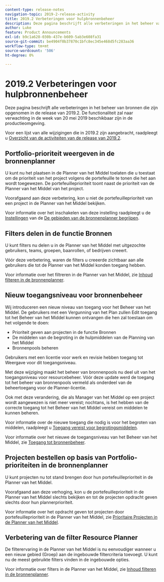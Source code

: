 ```yaml
---
content-type: release-notes
navigation-topic: 2019-2-release-activity
title: 2019.2 Verbeteringen voor hulpbronnenbeheer
description: Deze pagina beschrijft alle verbeteringen in het beheer van bronnen die zijn opgenomen in de release van 2019.2. De functionaliteit zal naar verwachting in de week van 20 mei 2019 beschikbaar zijn in de productieomgeving.
author: Luke
feature: Product Announcements
exl-id: b9c1a628-030b-437e-b609-5ab3e608fa31
source-git-commit: be4904f0b37870c1bfc8ec345e468d5fc283aa36
workflow-type: tm+mt
source-wordcount: '506'
ht-degree: 0%

---
```


# 2019.2 Verbeteringen voor hulpbronnenbeheer

Deze pagina beschrijft alle verbeteringen in het beheer van bronnen die zijn opgenomen in de release van 2019.2. De functionaliteit zal naar verwachting in de week van 20 mei 2019 beschikbaar zijn in de productieomgeving.

Voor een lijst van alle wijzigingen die in 2019.2 zijn aangebracht, raadpleegt u [Overzicht van de activiteiten van de release van 2019.2](../../../../product-announcements/product-releases/quarterly-release-archive/2019.2-release-activity/2019.2-release-activity-overview.md).

## Portfolio-prioriteit weergeven in de bronnenplanner

U kunt nu het plaatsen in de Planner van het Middel toelaten die u toestaat om de prioriteit van het project volgens de portefeuille te tonen die het aan wordt toegewezen. De portefeuilleprioriteit toont naast de prioriteit van de Planner van het Middel van het project.

Voorafgaand aan deze verbetering, kon u niet de portefeuilleprioriteit van een project in de Planner van het Middel bekijken.

Voor informatie over het inschakelen van deze instelling raadpleegt u de [Instellingen](../../../../resource-mgmt/resource-planning/resource-planner-navigation.md#settings) van de [De gebieden van de bronnenplanner begrijpen](../../../../resource-mgmt/resource-planning/resource-planner-navigation.md).

## Filters delen in de functie Bronnen

U kunt filters nu delen u in de Planner van het Middel met uitgezochte gebruikers, teams, groepen, baanrollen, of bedrijven creeert.

Vóór deze verbetering, waren de filters u creeerde zichtbaar aan alle gebruikers die tot de Planner van het Middel konden toegang hebben.

Voor informatie over het filtreren in de Planner van het Middel, zie [Inhoud filteren in de bronnenplanner](../../../../resource-mgmt/resource-planning/filter-resource-planner.md).

## Nieuw toegangsniveau voor bronnenbeheer

Wij introduceren een nieuw niveau van toegang voor het Beheer van het Middel. De gebruikers met een Vergunning van het Plan zullen Edit toegang tot het Beheer van het Middel kunnen ontvangen die hen zal toestaan om het volgende te doen:

* Prioriteit geven aan projecten in de functie Bronnen
* De middelen van de begroting in de hulpmiddelen van de Planning van het Middel
* Bronnenpools beheren

Gebruikers met een licentie voor werk en revisie hebben toegang tot Weergave voor dit toegangsniveau.

Met deze wijziging maakt het beheer van bronnenpools nu deel uit van het toegangsniveau voor resourcebeheer. Vóór deze update werd de toegang tot het beheer van bronnenpools vermeld als onderdeel van de beheertoegang voor de Planner-licentie.

Ook met deze verandering, die als Manager van het Middel op een project wordt aangewezen is niet meer vereist; nochtans, is het hebben van de correcte toegang tot het Beheer van het Middel vereist om middelen te kunnen beheren.

Voor informatie over de nieuwe toegang die nodig is voor het begroten van middelen, raadpleegt u [Toegang vereist voor begrotingsmiddelen](../../../../resource-mgmt/resource-planning/access-needed-to-budget-resources.md).

Voor informatie over het nieuwe de toegangsniveau van het Beheer van het Middel, zie [Toegang tot bronnenbeheer](../../../../administration-and-setup/add-users/configure-and-grant-access/grant-access-resource-management.md).

## Projecten bestellen op basis van Portfolio-prioriteiten in de bronnenplanner

U kunt projecten nu tot stand brengen door hun portefeuilleprioriteit in de Planner van het Middel.

Voorafgaand aan deze verhoging, kon u de portefeuilleprioriteit in de Planner van het Middel slechts bekijken en tot de projecten opdracht geven slechts door hun plannerprioriteit.

Voor informatie over het opdracht geven tot projecten door portefeuilleprioriteit in de Planner van het Middel, zie [Prioritaire Projecten in de Planner van het Middel](../../../../resource-mgmt/resource-planning/prioritize-projects-resource-planner.md).

## Verbetering van de filter Resource Planner

De filterervaring in de Planner van het Middel is nu eenvoudiger wanneer u een nieuw gebied (Groep) aan de ingebouwde filtercriteria toevoegt. U kunt nu de meest gebruikte filters vinden in de ingebouwde opties.

Voor informatie over filters in de Planner van het Middel, zie [Inhoud filteren in de bronnenplanner](../../../../resource-mgmt/resource-planning/filter-resource-planner.md).

